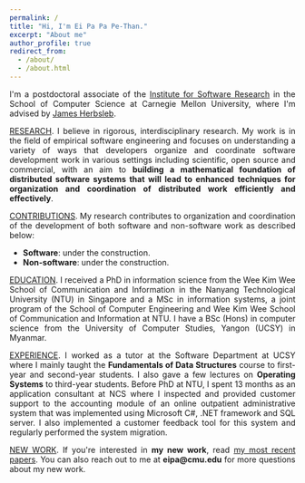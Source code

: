 ```yaml
---
permalink: /
title: "Hi, I'm Ei Pa Pa Pe-Than."
excerpt: "About me"
author_profile: true
redirect_from:
  - /about/
  - /about.html
---
```

<p style="text-align: justify">I'm a postdoctoral associate of the <a href="https://www.isri.cmu.edu/">Institute for Software Research</a> in the School of Computer Science at Carnegie Mellon University, where I'm advised by <a href="https://herbsleb.org/">James Herbsleb</a>.</p>
<p style="text-align: justify"><u>RESEARCH</u>. I believe in rigorous, interdisciplinary research. My work is in the field of empirical software engineering and focuses on understanding a variety of ways that developers organize and coordinate software development work in various settings including scientific, open source and commercial, with an aim to <b>building a mathematical foundation of distributed software systems that will lead to enhanced techniques for organization and coordination of distributed work efficiently and effectively</b>.

<p style="text-align: justify"><u>CONTRIBUTIONS</u>. My research contributes to organization and coordination of the development of both software and non-software work as described below:
<ul style="text-align: justify">
    <li><b>Software</b>: under the construction.</li>
    <li><b>Non-software</b>: under the construction.</li>
</ul>
</p>

<!--<p style="text-align: justify"><u>CURRENT PROJECTS</u>. Most of my current work focuses on large scale coordination in software development work in time-bounded events known as <a href="https://eipapa.github.io/hackathon-planning-kit/hackathons/">hackathons</a>. Specifically, I'm working on the following three projects:-->
<!--<ul style="text-align: justify"><li><b>Hackathon planning kit</b>. Together with my collaborators, I am developing a <a href="https://alexandernolte.github.io/hackathon-planning-kit/index.html">hackathon planning kit</a> that will help organizers to configure their events in a way that fits their goals and purposes.</li>-->
<!--<li><b>TrackHack</b>. This project aims to trace the spread of code from GitHub hackahton projects listed on DevPost to investigate where the code comes from and where the code lives after the hackathon.</li>-->
<!--<li><b>Open collaborative writing with GitHub</b>. This project extracts and samples a collection of open-text projects from GitHub, and zoom into the two projects to identify the best practices for writing with GitHub and then develop processes to aid open collaborative writing. The paper written on this topic had been rejected many times but we commit to make some improvements and resubmit it again.</li></ul></p>-->

<p style="text-align: justify"><u>EDUCATION</u>. I received a PhD in information science from the Wee Kim Wee School of Communication and Information in the Nanyang Technological University (NTU) in Singapore and a MSc in information systems, a joint program of the School of Computer Engineering and Wee Kim Wee School of Communication and Information at NTU. I have a BSc (Hons) in computer science from the University of Computer Studies, Yangon (UCSY) in Myanmar.</p>

<p style="text-align: justify"><u>EXPERIENCE</u>. I worked as a tutor at the Software Department at UCSY where I mainly taught the <b>Fundamentals of Data Structures</b> course to first-year and second-year students. I also gave a few lectures on <b>Operating Systems</b> to third-year students. Before PhD at NTU, I spent 13 months as an application consultant at NCS where I inspected and provided customer support to the accounting module of an online outpatient administrative system that was implemented using Microsoft C#, .NET framework and SQL server. I also implemented a customer feedback tool for this system and regularly performed the system migration.</p>

<p style="text-align: justify"><u>NEW WORK</u>. If you're interested in <b>my new work</b>, read <a href="https://eipapa.github.io/publications">my most recent papers</a>. You can also reach out to me at <b>eipa@cmu.edu</b> for more questions about my new work.</p>
